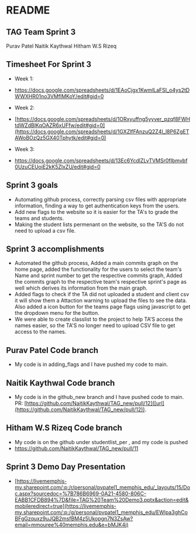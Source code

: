# README

## TAG Team Sprint 3
Purav Patel
Naitik Kaythwal
Hitham W.S Rizeq

## Timesheet For Sprint 3
* Week 1:
* [https://docs.google.com/spreadsheets/d/1EAoCjgx1KwmlLaFSI_o4ys2tDWWXHR01no3VMflMKoY/edit#gid=0 ](https://docs.google.com/spreadsheets/d/1iA7XrWK2g_UrGOYl3LMY20T_zHC1kcJjdHuOUtnJOFM/edit#gid=0)

* Week 2:
* [https://docs.google.com/spreadsheets/d/1ORxyuffng5yyver_pzqf8FWHtdWZdBlKqOAZR6xUFfw/edit#gid=0](https://docs.google.com/spreadsheets/d/1GXZlfFAnzuQ2Z4I_l8P6ZgETAWoBOzQz5GX40Tphytk/edit#gid=0)

* Week 3:
* https://docs.google.com/spreadsheets/d/13Ec6YcdlZLvTVMSr0fIbmvbf0UzuCEUoiE2kK5ZlxZU/edit#gid=0

## Sprint 3 goals
* Automating github process, correctly parsing csv files with appropriate information, finding a way to get authentication keys from the users.
* Add new flags to the website so it is easier for the TA's to grade the teams and students. 
* Making the student lists permenant on the website, so the TA'S do not need to upload a csv file.

## Sprint 3 accomplishments
* Automated the github process, Added a main commits graph on the home page, added the functionality for the users to select the team's Name and sprint number to get the respective commits graph​, Added the commits graph to the respective team's respective sprint's page as well which derives its information from the main graph​.
* Added flags to check if the TA did not uploaded a student and client csv it will show them a Attaction warning to upload the files to see the data. Also added a icon button for the teams page flags using javascript to get the dropdown menu for the button.
* We were able to create classlist to the project to help TA'S access the names easier, so the TA'S no longer need to upload CSV file to get access to the names.

## Purav Patel Code branch
* My code is in adding_flags and I have pushed my code to main.

## Naitik Kaythwal Code branch
* My code is in the github_new branch and I have pushed code to main. PR: [https://github.com/NaitikKaythwal/TAG_new/pull/12]([url](https://github.com/NaitikKaythwal/TAG_new/pull/12)).

## Hitham W.S Rizeq Code branch
* My code is on the github under studentlist_per , and my code is pushed
* https://github.com/NaitikKaythwal/TAG_new/pull/11
  

## Sprint 3 Demo Day Presentation
* [https://livememphis-my.sharepoint.com/:p:/r/personal/pvpatel1_memphis_edu/_layouts/15/Doc.aspx?sourcedoc=%7B786B6969-0A21-4580-806C-EABB1CFDB894%7D&file=TAG%20Team%20Demo3.pptx&action=edit&mobileredirect=true](https://livememphis-my.sharepoint.com/:p:/g/personal/pvpatel1_memphis_edu/EWlpa3ghCoBFgGzquxz9uJQB2msfBM4z5Ukopgn7N3ZsAw?email=mmouree%40memphis.edu&e=bMJK4j)
